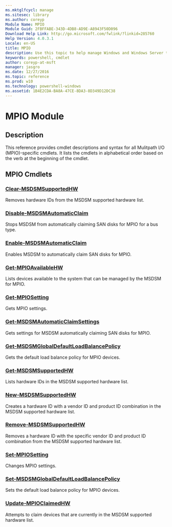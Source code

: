 ```yaml
---
ms.mktglfcycl: manage
ms.sitesec: library
ms.author: coreyp
Module Name: MPIO
Module Guid: 2FBFFABE-343D-4DB8-AD9E-A8943F50D096
Download Help Link: http://go.microsoft.com/fwlink/?linkid=285760
Help Version: 4.0.3.1
Locale: en-US
title: MPIO
description: Use this topic to help manage Windows and Windows Server technologies with Windows PowerShell.
keywords: powershell, cmdlet
author: coreyp-at-msft
manager: jasgro
ms.date: 12/27/2016
ms.topic: reference
ms.prod: w10
ms.technology: powershell-windows
ms.assetid: 1B4E2CDA-BA8A-47CE-8DA3-8D349D12DC38
---
```


# MPIO Module
## Description
This reference provides cmdlet descriptions and syntax for all Mulitpath I/O (MPIO)-specific cmdlets. It lists the cmdlets in alphabetical order based on the verb at the beginning of the cmdlet.

## MPIO Cmdlets
### [Clear-MSDSMSupportedHW](./clear-msdsmsupportedhw.md)
Removes hardware IDs from the MSDSM supported hardware list.

### [Disable-MSDSMAutomaticClaim](./disable-msdsmautomaticclaim.md)
Stops MSDSM from automatically claiming SAN disks for MPIO for a bus type.

### [Enable-MSDSMAutomaticClaim](./enable-msdsmautomaticclaim.md)
Enables MSDSM to automatically claim SAN disks for MPIO.

### [Get-MPIOAvailableHW](./get-mpioavailablehw.md)
Lists devices available to the system that can be managed by the MSDSM for MPIO.

### [Get-MPIOSetting](./get-mpiosetting.md)
Gets MPIO settings.

### [Get-MSDSMAutomaticClaimSettings](./get-msdsmautomaticclaimsettings.md)
Gets settings for MSDSM automatically claiming SAN disks for MPIO.

### [Get-MSDSMGlobalDefaultLoadBalancePolicy](./get-msdsmglobaldefaultloadbalancepolicy.md)
Gets the default load balance policy for MPIO devices.

### [Get-MSDSMSupportedHW](./get-msdsmsupportedhw.md)
Lists hardware IDs in the MSDSM supported hardware list.

### [New-MSDSMSupportedHW](./new-msdsmsupportedhw.md)
Creates a hardware ID with a vendor ID and product ID combination in the MSDSM supported hardware list.

### [Remove-MSDSMSupportedHW](./remove-msdsmsupportedhw.md)
Removes a hardware ID with the specific vendor ID and product ID combination from the MSDSM supported hardware list.

### [Set-MPIOSetting](./set-mpiosetting.md)
Changes MPIO settings.

### [Set-MSDSMGlobalDefaultLoadBalancePolicy](./set-msdsmglobaldefaultloadbalancepolicy.md)
Sets the default load balance policy for MPIO devices.

### [Update-MPIOClaimedHW](./update-mpioclaimedhw.md)
Attempts to claim devices that are currently in the MSDSM supported hardware list.




